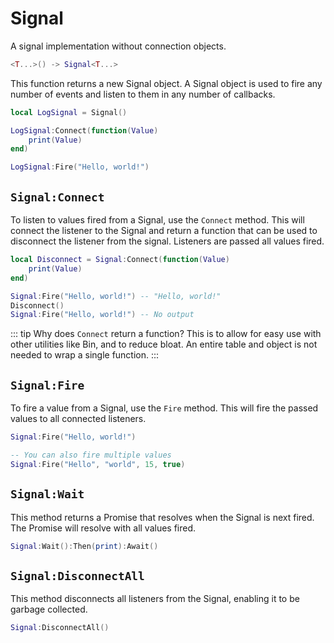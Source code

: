 # Signal

A signal implementation without connection objects.

```lua
<T...>() -> Signal<T...>
```

This function returns a new Signal object. A Signal object is used to fire any number of events and listen to them in any number of callbacks.

```lua
local LogSignal = Signal()

LogSignal:Connect(function(Value)
	print(Value)
end)

LogSignal:Fire("Hello, world!")
```

## `Signal:Connect`

To listen to values fired from a Signal, use the `Connect` method. This will connect the listener to the Signal and return a function that can be used to disconnect the listener from the signal. Listeners are passed all values fired.

```lua
local Disconnect = Signal:Connect(function(Value)
	print(Value)
end)

Signal:Fire("Hello, world!") -- "Hello, world!"
Disconnect()
Signal:Fire("Hello, world!") -- No output
```

::: tip
Why does `Connect` return a function? This is to allow for easy use with other utilities like Bin, and to reduce bloat. An entire table and object is not needed to wrap a single function.
:::

## `Signal:Fire`

To fire a value from a Signal, use the `Fire` method. This will fire the passed values to all connected listeners.

```lua
Signal:Fire("Hello, world!")

-- You can also fire multiple values
Signal:Fire("Hello", "world", 15, true)
```

## `Signal:Wait`

This method returns a Promise that resolves when the Signal is next fired. The Promise will resolve with all values fired.

```lua
Signal:Wait():Then(print):Await()
```

## `Signal:DisconnectAll`

This method disconnects all listeners from the Signal, enabling it to be garbage collected.

```lua
Signal:DisconnectAll()
```

